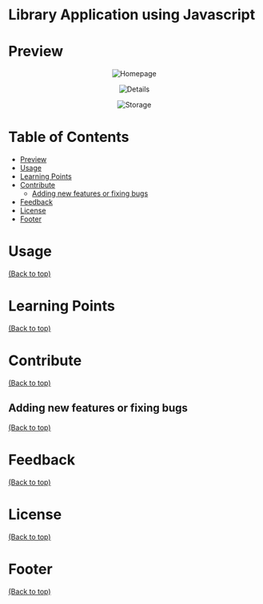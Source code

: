 # Library Application using Javascript
# Preview
<p align="center">
  <img src="https://user-images.githubusercontent.com/81805471/125594741-4b3a7783-c460-4cdc-af99-42d3d742f36e.png" alt="Homepage"/>
</p>
<p align="center">
  <img src="https://user-images.githubusercontent.com/81805471/125594864-c7c5f8c1-3241-4428-9631-30c97a8e43e1.png" alt="Details"/>
</p>
<p align="center">
  <img src="https://user-images.githubusercontent.com/81805471/125594926-083d0cbd-a775-49bd-9638-c8e6909e1afc.png" alt="Storage"/>
</p>

# Table of Contents
- [Preview](#preview)
- [Usage](#usage)
- [Learning Points](#learning-points)
- [Contribute](#contribute)
  - [Adding new features or fixing bugs](#adding-new-features-or-fixing-bugs)
- [Feedback](#feedback)
- [License](#license)
- [Footer](#footer)

# Usage
[(Back to top)](#table-of-contents)

# Learning Points
[(Back to top)](#table-of-contents)

# Contribute
[(Back to top)](#table-of-contents)

## Adding new features or fixing bugs
[(Back to top)](#table-of-contents)

# Feedback
[(Back to top)](#table-of-contents)

# License
[(Back to top)](#table-of-contents)

# Footer
[(Back to top)](#table-of-contents)

